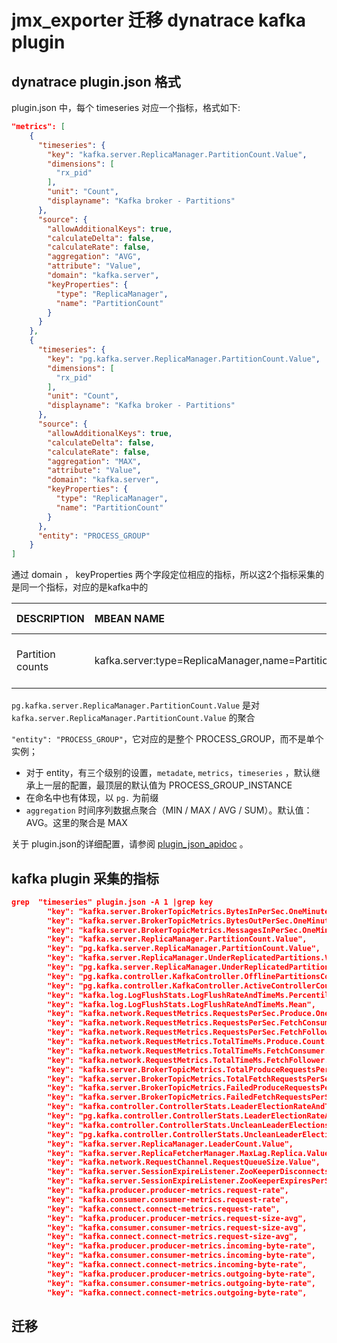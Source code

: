 # jmx_exporter 迁移 dynatrace kafka plugin

## dynatrace plugin.json 格式

plugin.json 中，每个 timeseries 对应一个指标，格式如下:

```json
"metrics": [
    {
      "timeseries": {
        "key": "kafka.server.ReplicaManager.PartitionCount.Value",
        "dimensions": [
          "rx_pid"
        ],
        "unit": "Count",
        "displayname": "Kafka broker - Partitions"
      },
      "source": {
        "allowAdditionalKeys": true,
        "calculateDelta": false,
        "calculateRate": false,
        "aggregation": "AVG",
        "attribute": "Value",
        "domain": "kafka.server",
        "keyProperties": {
          "type": "ReplicaManager",
          "name": "PartitionCount"
        }
      }
    },
    {
      "timeseries": {
        "key": "pg.kafka.server.ReplicaManager.PartitionCount.Value",
        "dimensions": [
          "rx_pid"
        ],
        "unit": "Count",
        "displayname": "Kafka broker - Partitions"
      },
      "source": {
        "allowAdditionalKeys": true,
        "calculateDelta": false,
        "calculateRate": false,
        "aggregation": "MAX",
        "attribute": "Value",
        "domain": "kafka.server",
        "keyProperties": {
          "type": "ReplicaManager",
          "name": "PartitionCount"
        }
      },
      "entity": "PROCESS_GROUP"
    }
]    
```

通过   domain ， keyProperties  两个字段定位相应的指标，所以这2个指标采集的是同一个指标，对应的是kafka中的

| DESCRIPTION      | MBEAN NAME                                           | NORMAL VALUE               |
| :--------------- | :--------------------------------------------------- | :------------------------- |
| Partition counts | kafka.server:type=ReplicaManager,name=PartitionCount | mostly even across brokers |

`pg.kafka.server.ReplicaManager.PartitionCount.Value` 是对  `kafka.server.ReplicaManager.PartitionCount.Value` 的聚合

`"entity": "PROCESS_GROUP"`，它对应的是整个 PROCESS_GROUP，而不是单个实例；

- 对于  entity，有三个级别的设置，`metadate`, `metrics`，`timeseries` ，默认继承上一层的配置，最顶层的默认值为 PROCESS_GROUP_INSTANCE
- 在命名中也有体现，以 `pg.` 为前缀
- `aggregation`  时间序列数据点聚合（MIN / MAX / AVG / SUM）。默认值：AVG。这里的聚合是 MAX

关于 plugin.json的详细配置，请参阅 [plugin_json_apidoc](https://dynatrace.github.io/plugin-sdk/api/plugin_json_apidoc.html) 。



## kafka plugin 采集的指标

```json
grep  "timeseries" plugin.json -A 1 |grep key
        "key": "kafka.server.BrokerTopicMetrics.BytesInPerSec.OneMinuteRate",
        "key": "kafka.server.BrokerTopicMetrics.BytesOutPerSec.OneMinuteRate",
        "key": "kafka.server.BrokerTopicMetrics.MessagesInPerSec.OneMinuteRate",
        "key": "kafka.server.ReplicaManager.PartitionCount.Value",
        "key": "pg.kafka.server.ReplicaManager.PartitionCount.Value",
        "key": "kafka.server.ReplicaManager.UnderReplicatedPartitions.Value",
        "key": "pg.kafka.server.ReplicaManager.UnderReplicatedPartitions.Value",
        "key": "pg.kafka.controller.KafkaController.OfflinePartitionsCount.Value",
        "key": "pg.kafka.controller.KafkaController.ActiveControllerCount.Value",
        "key": "kafka.log.LogFlushStats.LogFlushRateAndTimeMs.Percentile95th",
        "key": "kafka.log.LogFlushStats.LogFlushRateAndTimeMs.Mean",
        "key": "kafka.network.RequestMetrics.RequestsPerSec.Produce.OneMinuteRate.request",
        "key": "kafka.network.RequestMetrics.RequestsPerSec.FetchConsumer.OneMinuteRate.request",
        "key": "kafka.network.RequestMetrics.RequestsPerSec.FetchFollower.OneMinuteRate.request",
        "key": "kafka.network.RequestMetrics.TotalTimeMs.Produce.Count.request",
        "key": "kafka.network.RequestMetrics.TotalTimeMs.FetchConsumer.Count.request",
        "key": "kafka.network.RequestMetrics.TotalTimeMs.FetchFollower.Count.request",
        "key": "kafka.server.BrokerTopicMetrics.TotalProduceRequestsPerSec.OneMinuteRate",
        "key": "kafka.server.BrokerTopicMetrics.TotalFetchRequestsPerSec.OneMinuteRate",
        "key": "kafka.server.BrokerTopicMetrics.FailedProduceRequestsPerSec.OneMinuteRate",
        "key": "kafka.server.BrokerTopicMetrics.FailedFetchRequestsPerSec.OneMinuteRate",
        "key": "kafka.controller.ControllerStats.LeaderElectionRateAndTimeMs.OneMinuteRate",
        "key": "pg.kafka.controller.ControllerStats.LeaderElectionRateAndTimeMs.OneMinuteRate",
        "key": "kafka.controller.ControllerStats.UncleanLeaderElectionsPerSec.OneMinuteRate",
        "key": "pg.kafka.controller.ControllerStats.UncleanLeaderElectionsPerSec.OneMinuteRate",
        "key": "kafka.server.ReplicaManager.LeaderCount.Value",
        "key": "kafka.server.ReplicaFetcherManager.MaxLag.Replica.Value",
        "key": "kafka.network.RequestChannel.RequestQueueSize.Value",
        "key": "kafka.server.SessionExpireListener.ZooKeeperDisconnectsPerSec.OneMinuteRate",
        "key": "kafka.server.SessionExpireListener.ZooKeeperExpiresPerSec.OneMinuteRate",
        "key": "kafka.producer.producer-metrics.request-rate",
        "key": "kafka.consumer.consumer-metrics.request-rate",
        "key": "kafka.connect.connect-metrics.request-rate",
        "key": "kafka.producer.producer-metrics.request-size-avg",
        "key": "kafka.consumer.consumer-metrics.request-size-avg",
        "key": "kafka.connect.connect-metrics.request-size-avg",
        "key": "kafka.producer.producer-metrics.incoming-byte-rate",
        "key": "kafka.consumer.consumer-metrics.incoming-byte-rate",
        "key": "kafka.connect.connect-metrics.incoming-byte-rate",
        "key": "kafka.producer.producer-metrics.outgoing-byte-rate",
        "key": "kafka.consumer.consumer-metrics.outgoing-byte-rate",
        "key": "kafka.connect.connect-metrics.outgoing-byte-rate",
```

## 迁移

